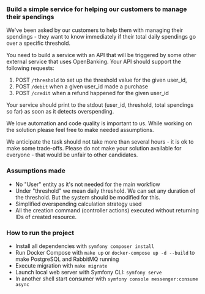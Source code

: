 ### Build a simple service for helping our customers to manage their spendings

We've been asked by our customers to help them with managing their spendings - they want to know immediately if their total daily spendings go over a specific threshold.

You need to build a service with an API that will be triggered by some other external service that uses OpenBanking. Your API should support the following requests:

1. POST `/threshold` to set up the threshold value for the given user_id,
2. POST `/debit` when a given user_id made a purchase
3. POST `/credit` when a refund happened for the given user_id

Your service should print to the stdout (user_id, threshold, total spendings so far) as soon as it detects overspending.

We love automation and code quality is important to us. While working on the solution please feel free to make needed assumptions.

We anticipate the task should not take more than several hours - it is ok to make some trade-offs. Please do not make your solution available for everyone - that would be unfair to other candidates.


### Assumptions made
- No "User" entity as it's not needed for the main workflow
- Under "threshold" we mean daily threshold. We can set any duration of the threshold. But the system should be modified for this.
- Simplified overspending calculation strategy used
- All the creation command (controller actions) executed without returning IDs of created resource.


### How to run the project
- Install all dependencies with `symfony composer install`
- Run Docker Compose with `make up` or `docker-compose up -d --build` to make PostgreSQL and RabbitMQ running
- Execute migration with `make migrate`
- Launch local web server with Symfony CLI: `symfony serve`
- In another shell start consumer with `symfony console messenger:consume async`